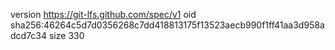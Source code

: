 version https://git-lfs.github.com/spec/v1
oid sha256:46264c5d7d0356268c7dd418813175f13523aecb990f1ff41aa3d958adcd7c34
size 330
